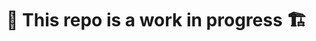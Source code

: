 # 🚧 This repo is a work in progress 🏗️

<!--
## Image Search Engine
## Weaviate
## Docker
## Dependencies
-->

